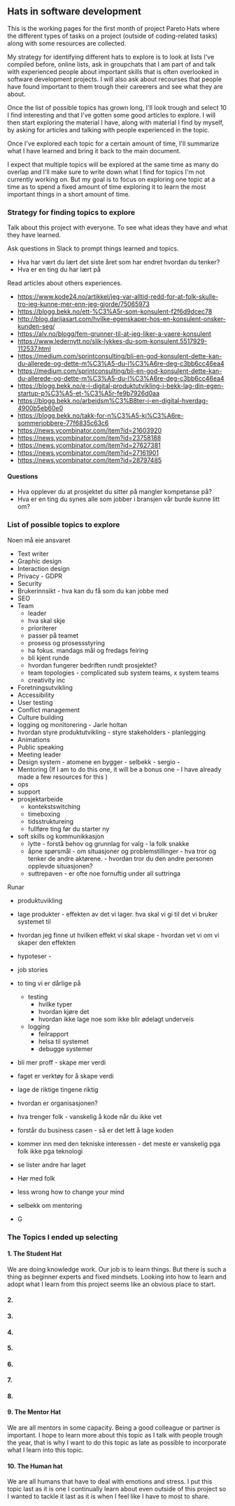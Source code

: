 ## Hats in software development

This is the working pages for the first month of project Pareto Hats where the different types of tasks on a project (outside of coding-related tasks) along with some resources are collected.

My strategy for identifying different hats to explore is to look at lists I've compiled before, online lists, ask in groupchats that I am part of and talk with experienced people about important skills that is often overlooked in software development projects. I will also ask about recourses that people have found important to them trough their careerers and see what they are about.

Once the list of possible topics has grown long, I'll look trough and select 10 I find interesting and that I've gotten some good articles to explore. I will then start exploring the material I have, along with material I find by myself, by asking for articles and talking with people experienced in the topic.

Once I've explored each topic for a certain amount of time, I'll summarize what I have learned and bring it back to the main document.

I expect that multiple topics will be explored at the same time as many do overlap and I'll make sure to write down what I find for topics I'm not currently working on. But my goal is to focus on exploring one topic at a time as to spend a fixed amount of time exploring it to learn the most important things in a short amount of time.

### Strategy for finding topics to explore

Talk about this project with everyone. To see what ideas they have and what they have learned.

Ask questions in Slack to prompt things learned and topics.

- Hva har vært du lært det siste året som har endret hvordan du tenker?
- Hva er en ting du har lært på 

Read articles about others experiences.
- https://www.kode24.no/artikkel/jeg-var-alltid-redd-for-at-folk-skulle-tro-jeg-kunne-mer-enn-jeg-gjorde/75065973
- https://blogg.bekk.no/ett-%C3%A5r-som-konsulent-f2f6d9dcec78
- http://blog.darijasart.com/hvilke-egenskaper-hos-en-konsulent-onsker-kunden-seg/
- https://alv.no/blogg/fem-grunner-til-at-jeg-liker-a-vaere-konsulent
- https://www.ledernytt.no/slik-lykkes-du-som-konsulent.5517929-112537.html
- https://medium.com/sprintconsulting/bli-en-god-konsulent-dette-kan-du-allerede-og-dette-m%C3%A5-du-l%C3%A6re-deg-c3bb6cc46ea4
- https://medium.com/sprintconsulting/bli-en-god-konsulent-dette-kan-du-allerede-og-dette-m%C3%A5-du-l%C3%A6re-deg-c3bb6cc46ea4
- https://blogg.bekk.no/e-i-digital-produktutvikling-i-bekk-lag-din-egen-startup-p%C3%A5-et-%C3%A5r-fe9b7926d0aa
- https://blogg.bekk.no/arbeidsm%C3%B8ter-i-en-digital-hverdag-4900b5eb60e0
- https://blogg.bekk.no/takk-for-n%C3%A5-kj%C3%A6re-sommerjobbere-77f6835c63c6
- https://news.ycombinator.com/item?id=21603920
- https://news.ycombinator.com/item?id=23758188
- https://news.ycombinator.com/item?id=27627381
- https://news.ycombinator.com/item?id=27161901
- https://news.ycombinator.com/item?id=28797485


#### Questions

- Hva opplever du at prosjektet du sitter på mangler kompetanse på?
- Hva er en ting du synes alle som jobber i bransjen vår burde kunne litt om?

### List of possible topics to explore

Noen må eie ansvaret

- Text writer
- Graphic design
- Interaction design
- Privacy - GDPR
- Security
- Brukerinnsikt - hva kan du få som du kan jobbe med
- SEO
- Team 
    - leader 
    - hva skal skje 
    - prioriterer 
    - passer på teamet 
    - prosess og prosessstyring 
    - ha fokus. mandags mål og fredags feiring 
    - bli kjent runde
    - hvordan fungerer bedriften rundt prosjektet?
    - team topologies - complicated sub system teams, x system teams
    - creativity inc
- Foretningsutvikling 
- Accessibility
- User testing
- Conflict management
- Culture building
- logging og monitorering - Jarle holtan
- hvordan styre produktutvikling - styre stakeholders - planlegging 
- Animations
- Public speaking 
- Meeting leader 
- Design system - atomene en bygger - selbekk - sergio - 
- Mentoring (If I am to do this one, it will be a bonus one - I have already made a few resources for this )
- ops
- support 
- prosjektarbeide
    - kontekstswitching
    - timeboxing
    - tidsstruktureing
    - fullføre ting før du starter ny
- soft skills og kommunikkasjon
    - lytte - forstå behov og grunnlag for valg - la folk snakke
    - åpne spørsmål - om situasjoner og problemstillinger - hva tror og tenker de andre aktørene. - hvordan tror du den andre personen opplevde situasjonen?
    - suttrepaven - er ofte noe fornuftig under all suttringa


Runar
- produktuvikling
- lage produkter - effekten av det vi lager. hva skal vi gi til det vi bruker systemet til
- hvordan jeg finne ut hvilken effekt vi skal skape - hvordan vet vi om vi skaper den effekten
- hypoteser - 
- job stories 


- to ting vi er dårlige på
    - testing
        - hvilke typer
        - hvordan kjøre det
        - hvordan ikke lage noe som ikke blir ødelagt underveis
    - logging 
        - feilrapport
        - helsa til systemet
        - debugge systemer

- bli mer proff - skape mer verdi
- faget er verktøy for å skape verdi
- lage de riktige tingene riktig
- hvordan er organisasjonen?
- hva trenger folk - vanskelig å kode når du ikke vet
- forstår du business casen - så er det lett å lage koden
- kommer inn med den tekniske interessen - det meste er vanskelig pga folk ikke pga teknologi

- se lister andre har laget
- Hør med folk
- less wrong how to change your mind
- selbekk om mentoring


- G

### The Topics I ended up selecting

#### 1. The Student Hat
We are doing knowledge work. Our job is to learn things. But there is such a thing as beginner experts and fixed mindsets. Looking into how to learn and adopt what I learn from this project seems like an obvious place to start. 

#### 2.
#### 3.
#### 4.
#### 5.
#### 6.
#### 7.
#### 8.

#### 9. The Mentor Hat
We are all mentors in some capacity. Being a good colleague or partner is important. I hope to learn more about this topic as I talk with people trough the year, that is why I want to do this topic as late as possible to incorporate what I learn into this topic.

#### 10. The Human hat
We are all humans that have to deal with emotions and stress. I put this topic last as it is one I continually learn about even outside of this project so I wanted to tackle it last as it is when I feel like I have to most to share.